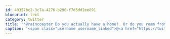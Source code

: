 ```yaml
---
id: 40357bc2-3c7a-4276-b290-f7d5dd2ee891
blueprint: text
category: twitter
title: "'@raincoaster Do you actually have a home?  Or do you roam from coffee-shop to coffee-shop? :)"
caption: '<span class="username username_linked">@<a href="https://twitter.com/raincoaster" title="raincoaster">raincoaster</a></span> Do you actually have a home?  Or do you roam from coffee-shop to coffee-shop? :)'
---
```


